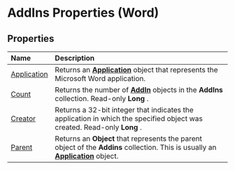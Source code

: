 
# AddIns Properties (Word)

## Properties



|**Name**|**Description**|
|:-----|:-----|
|[Application](eae6dc83-5bc4-4833-ce8a-3da8861c7c39.md)|Returns an  **[Application](d1cf6f8f-4e88-bf01-93b4-90a83f79cb44.md)** object that represents the Microsoft Word application.|
|[Count](ff6dd23f-35f7-03f3-3c2f-c3be814d1676.md)|Returns the number of  **[AddIn](5615a8a9-1fd6-04fa-1fee-ec16502bd84a.md)** objects in the **AddIns** collection. Read-only **Long** .|
|[Creator](9789df8f-fc50-32b3-50a2-39a540eeacb1.md)|Returns a 32-bit integer that indicates the application in which the specified object was created. Read-only  **Long** .|
|[Parent](b06c3cd4-6d8d-e633-838d-495bd7d610df.md)|Returns an  **Object** that represents the parent object of the **Addins** collection. This is usually an **[Application](d1cf6f8f-4e88-bf01-93b4-90a83f79cb44.md)** object.|
